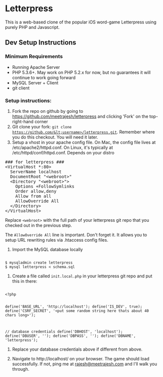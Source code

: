 Letterpress
===========

This is a web-based clone of the popular iOS word-game Letterpress using
purely PHP and Javascript.


Dev Setup Instructions
----------------------

### Minimum Requirements

* Running Apache Server
* PHP 5.3.6+. May work on PHP 5.2.x for now, but no guarantees it will continue to work going forward
* MySQL Server + Client
* git client

### Setup instructions:

1. Fork the repo on github by going to https://github.com/meetrajesh/letterpress and clicking 'Fork' on the top-right-hand corner
1. Git clone your fork: <code>git clone https://github.com/&lt;username>/letterpress.git</code>. Remember where you do this checkout. You will need it later.
1. Setup a vhost in your apache config file. On Mac, the config file lives at /etc/apache2/httpd.conf. On Linux, it's typically at /etc/httpd/conf/httpd.conf. Depends on your distro

<pre>
### for letterpress ###
&lt;VirtualHost *:80>
  ServerName localhost
  DocumentRoot "&lt;webroot>"
  &lt;Directory "&lt;webroot>">
    Options +FollowSymlinks
    Order allow,deny
    Allow from all
    AllowOverride All
  &lt;/Directory>
&lt;/VirtualHost>
</pre>

Replace <code>&lt;webroot></code> with the full path of your letterpress git repo that you checked out in the previous step.

The <code>AllowOverride All</code> line is important. Don't forget it. It allows you to setup URL rewriting rules via .htaccess config files.

1. Import the MySQL database locally

<code>
$ mysqladmin create letterpress
$ mysql letterpress &lt; schema.sql
</code>

1. Create a file called <code>init.local.php</code> in your letterpress git repo and put this in there:

<code>
&lt;?php

define('BASE_URL', 'http://localhost');
define('IS_DEV', true);
define('CSRF_SECRET', '&lt;put some random string here thats about 40 chars long>');

// database credentials
define('DBHOST', 'localhost');
define('DBUSER', '');
define('DBPASS', '');
define('DBNAME', 'letterpress');
</code>

1. Replace your database credentials above if different from above.

1. Navigate to http://localhost/ on your browser. The game should load successfully. If not, ping me at rajesh@meetrajesh.com and I'll walk you through.



